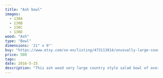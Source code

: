 ```yaml
---
title: "Ash bowl"
images:
  - 130A
  - 130B
  - 130C
  - 130D
wood: "Ash"
type: "Bowl"
dimensions: '21" x 9"'
buy: "https://www.etsy.com/se-en/listing/473113814/unusually-large-country-bowl?ref=shop_home_active_31"
price: 500
tags:
date: 2016-5-25
description: "This ash wood very large country style salad bowl of over 21 inches in diameter and about 9 inches in depth is gorgeous. With a food safe tung oil finish, it offers a very dramatic statement to any dining, kitchen, or large coffee table. The grain is full of swirls, and it's a delight to hold. This highly unique bowl rarely comes along, but mother nature brought down a very old tree and its life continues in this form for the interested collector."
---
```


